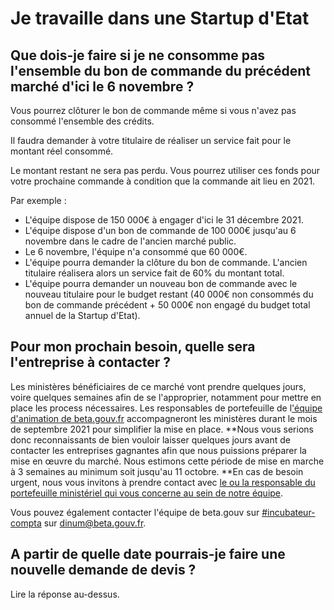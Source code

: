 # Je travaille dans une Startup d'Etat

## Que dois-je faire si je ne consomme pas l'ensemble du bon de commande du précédent marché d'ici le 6 novembre ?

Vous pourrez clôturer le bon de commande même si vous n'avez pas consommé l'ensemble des crédits. 

Il faudra demander à votre titulaire de réaliser un service fait pour le montant réel consommé.

Le montant restant ne sera pas perdu. Vous pourrez utiliser ces fonds pour votre prochaine commande à condition que la commande ait lieu en 2021.

Par exemple : 

* L'équipe dispose de 150 000€ à engager d'ici le 31 décembre 2021.
* L'équipe dispose d'un bon de commande de 100 000€ jusqu'au 6 novembre  dans le cadre de l'ancien marché public.
* Le 6 novembre, l'équipe n'a consommé que 60 000€.
* L'équipe pourra demander la clôture du bon de commande. L'ancien titulaire réalisera alors un service fait de 60% du montant total.
* L'équipe pourra demander un nouveau bon de commande avec le nouveau titulaire pour le budget restant (40 000€ non consommés du bon de commande précédent + 50 000€ non engagé du budget total annuel de la Startup d'Etat).

## Pour mon prochain besoin, quelle sera l'entreprise à contacter ?

Les ministères bénéficiaires de ce marché vont prendre quelques jours, voire quelques semaines afin de se l'approprier, notamment pour mettre en place les process nécessaires. Les responsables de portefeuille de l['équipe d'animation de beta.gouv.fr](https://doc.incubateur.net/communaute/travailler-a-beta-gouv/actions-transverses/equipe-danimation) accompagneront les ministères durant le mois de septembre 2021 pour simplifier la mise en place. **Nous vous serions donc reconnaissants de bien vouloir laisser quelques jours avant de contacter les entreprises gagnantes afin que nous puissions préparer la mise en œuvre du marché. Nous estimons cette période de mise en marche à 3 semaines au minimum soit jusqu'au 11 octobre. **En cas de besoin urgent, nous vous invitons à prendre contact avec [le ou la responsable du portefeuille ministériel qui vous concerne au sein de notre équipe](https://doc.incubateur.net/communaute/travailler-a-beta-gouv/actions-transverses/equipe-danimation).

Vous pouvez également contacter l'équipe de beta.gouv sur [#incubateur-compta](https://mattermost.incubateur.net/betagouv/channels/incubateur-compta) sur dinum@beta.gouv.fr.

## A partir de quelle date pourrais-je faire une nouvelle demande de devis ?

Lire la réponse au-dessus.


